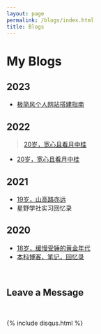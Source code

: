 ```yaml
---
layout: page
permalink: /blogs/index.html
title: Blogs
---
```


# My Blogs

## 2023


- [极简风个人网站搭建指南](https://caihanlin.com/blogs/web)

## 2022
> [20岁，宽心且看月中桂](https://caihanlin.com/blogs/20yrs)<br>
- [20岁，宽心且看月中桂](https://caihanlin.com/blogs/20yrs)<br>


## 2021

- [19岁，山高路亦远](https://caihanlin.com/blogs/19yrs)<br>
- 星野学社实习回忆录

## 2020

- [18岁，缓慢受锤的黄金年代](https://caihanlin.com/blogs/18yrs)<br>
- [本科博客，笔记，回忆录](https://mieclance.club/)

<br>

## Leave a Message

<br>

{% include disqus.html %} 

<br>
